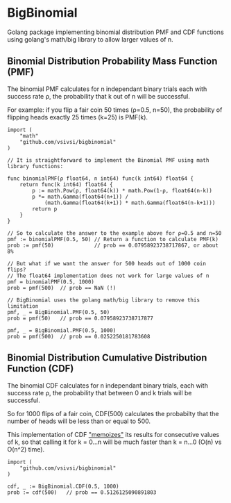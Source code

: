 # BigBinomial
Golang package implementing binomial distribution PMF and CDF functions using golang's math/big library to allow larger values of n.

## Binomial Distribution Probability Mass Function (PMF)  

The binomial PMF calculates for n independant binary trials each with success rate ρ, the probability that k out of n will be successful.

For example: if you flip a fair coin 50 times (ρ=0.5, n=50), the probability of flipping heads exactly 25 times (k=25) is PMF(k).

```golang
import (
	"math"
	"github.com/vsivsi/bigbinomial"
)

// It is straightforward to implement the Binomial PMF using math library functions:

func binomialPMF(ρ float64, n int64) func(k int64) float64 {
	return func(k int64) float64 {
		p := math.Pow(ρ, float64(k)) * math.Pow(1-ρ, float64(n-k))
		p *= math.Gamma(float64(n+1)) / 
			(math.Gamma(float64(k+1)) * math.Gamma(float64(n-k+1)))
		return p
	}
}

// So to calculate the answer to the example above for ρ=0.5 and n=50
pmf := binomialPMF(0.5, 50) // Return a function to calculate PMF(k)
prob := pmf(50)             // prob == 0.07958923738717867, or about 8%

// But what if we want the answer for 500 heads out of 1000 coin flips?
// The float64 implementation does not work for large values of n
pmf = binomialPMF(0.5, 1000)
prob = pmf(500)  // prob == NaN (!)

// BigBinomial uses the golang math/big library to remove this limitation
pmf, _ = BigBinomial.PMF(0.5, 50)
prob = pmf(50)   // prob == 0.07958923738717877

pmf, _ = BigBinomial.PMF(0.5, 1000)
prob = pmf(500)  // prob == 0.0252250181783608
```

## Binomial Distribution Cumulative Distribution Function (CDF)

The binomial CDF calculates for n independant binary trials, each with success rate ρ, the probability that between 0 and k trials will be successful.

So for 1000 flips of a fair coin, CDF(500) calculates the probabilty that the number of heads will be less than or equal to 500.

This implementation of CDF ["memoizes"](https://en.wikipedia.org/wiki/Memoization) its results for consecutive values of k, so that calling it for k = 0...n will be much faster than k = n...0 (O(n) vs O(n^2) time). 

```golang
import (
	"github.com/vsivsi/bigbinomial"
)

cdf, _ := BigBinomial.CDF(0.5, 1000)
prob := cdf(500)   // prob == 0.5126125090891803
```

